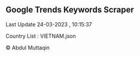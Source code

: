 

## Google Trends Keywords Scraper 
 
Last Update 24-03-2023 , 10:15:37

Country List :
VIETNAM.json



© Abdul Muttaqin 
